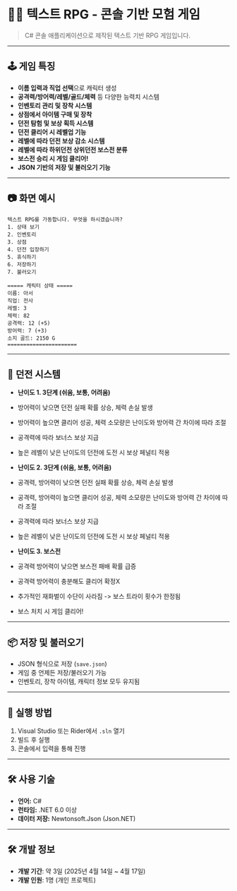 
# 🧙‍♂️ 텍스트 RPG - 콘솔 기반 모험 게임

> C# 콘솔 애플리케이션으로 제작된 텍스트 기반 RPG 게임입니다.

---

## 🕹️ 게임 특징

- **이름 입력과 직업 선택**으로 캐릭터 생성
- **공격력/방어력/레벨/골드/체력** 등 다양한 능력치 시스템
- **인벤토리 관리 및 장착 시스템**
- **상점에서 아이템 구매 및 장착**
- **던전 탐험 및 보상 획득 시스템**
- **던전 클리어 시 레벨업 기능**
- **레벨에 따라 던전 보상 감소 시스템**
- **레벨에 따라 하위던전 상위던전 보스전 분류**
- **보스전 승리 시 게임 클리어!**
- **JSON 기반의 저장 및 불러오기 기능**

---

## 📷 화면 예시

```
텍스트 RPG를 가동합니다. 무엇을 하시겠습니까?
1. 상태 보기
2. 인벤토리
3. 상점
4. 던전 입장하기
5. 휴식하기
6. 저장하기
7. 불러오기
```

```
===== 캐릭터 상태 =====
이름: 아서
직업: 전사
레벨: 3
체력: 82
공격력: 12 (+5)
방어력: 7 (+3)
소지 골드: 2150 G
======================
```

---

## 🏹 던전 시스템

- **난이도 1. 3단계 (쉬움, 보통, 어려움)**  
- 방어력이 낮으면 던전 실패 확률 상승, 체력 손실 발생  
- 방어력이 높으면 클리어 성공, 체력 소모량은 난이도와 방어력 간 차이에 따라 조절  
- 공격력에 따라 보너스 보상 지급  
- 높은 레벨이 낮은 난이도의 던전에 도전 시 보상 페널티 적용

- **난이도 2. 3단계 (쉬움, 보통, 어려움)**  
- 공격력, 방어력이 낮으면 던전 실패 확률 상승, 체력 손실 발생  
- 공격력, 방어력이 높으면 클리어 성공, 체력 소모량은 난이도와 방어력 간 차이에 따라 조절  
- 공격력에 따라 보너스 보상 지급  
- 높은 레벨이 낮은 난이도의 던전에 도전 시 보상 페널티 적용

- **난이도 3. 보스전**  
- 공격력 방어력이 낮으면 보스전 패배 확률 급증
- 공격력 방어력이 충분해도 클리어 확정X
- 추가적인 재화벌이 수단이 사라짐 -> 보스 트라이 횟수가 한정됨
- 보스 처치 시 게임 클리어! 
---

## 📦 저장 및 불러오기

- JSON 형식으로 저장 (`save.json`)  
- 게임 중 언제든 저장/불러오기 가능  
- 인벤토리, 장착 아이템, 캐릭터 정보 모두 유지됨

---

## 💾 실행 방법

1. Visual Studio 또는 Rider에서 `.sln` 열기  
2. 빌드 후 실행  
3. 콘솔에서 입력을 통해 진행

---

## 🛠 사용 기술

- **언어:** C#  
- **런타임:** .NET 6.0 이상  
- **데이터 저장:** Newtonsoft.Json (Json.NET)

---

## 🛠 개발 정보

- **개발 기간**: 약 3일 (2025년 4월 14일 ~ 4월 17일)
- **개발 인원**: 1명 (개인 프로젝트)


